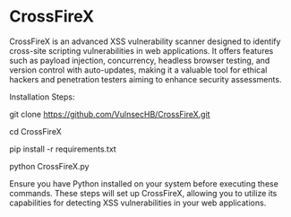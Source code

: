 # CrossFireX
CrossFireX is an advanced XSS vulnerability scanner designed to identify cross-site scripting vulnerabilities in web applications. It offers features such as payload injection, concurrency, headless browser testing, and version control with auto-updates, making it a valuable tool for ethical hackers and penetration testers aiming to enhance security assessments.

Installation Steps:

git clone https://github.com/VulnsecHB/CrossFireX.git

cd CrossFireX

pip install -r requirements.txt

python CrossFireX.py

Ensure you have Python installed on your system before executing these commands. These steps will set up CrossFireX, allowing you to utilize its capabilities for detecting XSS vulnerabilities in your web applications.

